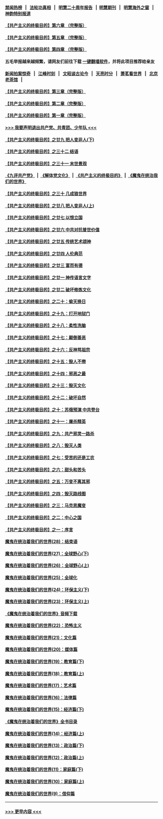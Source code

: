 #### [禁闻热榜](热点新闻.md?=0)  &nbsp;&nbsp;|&nbsp;&nbsp; [法轮功真相](https://github.com/gfw-breaker/truth/blob/master/README.md?=0) &nbsp;&nbsp;|&nbsp;&nbsp; [明慧二十周年报告](https://github.com/gfw-breaker/mh-reports/blob/master/README.md?=0) &nbsp;&nbsp;|&nbsp;&nbsp;[明慧期刊](https://github.com/gfw-breaker/mh-qikan) &nbsp;&nbsp;|&nbsp;&nbsp; [明慧海外之窗](https://github.com/gfw-breaker/mh-news/blob/master/README.md?=0) &nbsp;&nbsp;|&nbsp;&nbsp; [神韵特别报道](https://github.com/gfw-breaker/mh-news/blob/master/shenyun.md?=0)
#### [【共产主义的终极目的】第六章 （完整版）](../pages/nsc422/n11428913.md?t=02290702) 
#### [【共产主义的终极目的】第五章 （完整版）](../pages/nsc422/n11428912.md?t=02290702) 
#### [【共产主义的终极目的】第四章 （完整版）](../pages/nsc422/n11428907.md?t=02290702) 
#### 五毛举报越来越频繁，请网友们前往下载 [一键翻墙软件](https://github.com/gfw-breaker/ssr-accounts)，并将此项目推荐给亲友
#### [新闻拍案惊奇](https://github.com/gfw-breaker/banned-news/blob/master/pages/link4.md) &nbsp;&nbsp;|&nbsp;&nbsp; [江峰时刻](https://github.com/gfw-breaker/banned-news/blob/master/pages/link4.md) &nbsp;&nbsp;|&nbsp;&nbsp; [文昭谈古论今](https://github.com/gfw-breaker/banned-news/blob/master/pages/link4.md) &nbsp;&nbsp;|&nbsp;&nbsp; [天亮时分](https://github.com/gfw-breaker/banned-news/blob/master/pages/link4.md) &nbsp;&nbsp;|&nbsp;&nbsp; [萧茗看世界](https://github.com/gfw-breaker/banned-news/blob/master/pages/link4.md) &nbsp;&nbsp;|&nbsp;&nbsp; [北京老茶馆](https://github.com/gfw-breaker/banned-news/blob/master/pages/link4.md) &nbsp;&nbsp;|&nbsp;&nbsp; 
#### [【共产主义的终极目的】第三章（完整版）](../pages/nsc422/n11428848.md?t=02290702) 
#### [【共产主义的终极目的】第二章（完整版）](../pages/nsc422/n11428831.md?t=02290702) 
#### [【共产主义的终极目的】第一章（完整版）](../pages/nsc422/n11417651.md?t=02290702) 
#### [>>> 我要声明退出共产党、共青团、少年队 <<<](https://github.com/begood0513/goodnews/blob/master/quit/letter.md) 
#### [【共产主义的终极目的】之廿九 把人变非人(下)](../pages/nsc422/n11344140.md?t=02290702) 
#### [【共产主义的终极目的】之三十二 结语](../pages/nsc422/n11360535.md?t=02290702) 
#### [【共产主义的终极目的】之三十一 末世景观](../pages/nsc422/n11351129.md?t=02290702) 
#### [《九评共产党》](https://github.com/begood0513/9ping.md/blob/master/README.md) &nbsp;|&nbsp; [《解体党文化》](../../../../jtdwh.md/blob/master/README.md)  &nbsp;|&nbsp; [《共产主义的终极目的》](../../../../gczydzjmd.md/blob/master/README.md) &nbsp;|&nbsp; [《魔鬼在统治我们的世界》](../../../../mgztzwmdsj.md/blob/master/README.md) 
#### [【共产主义的终极目的】之三十 几成狼世界](../pages/nsc422/n11348280.md?t=02290702) 
#### [【共产主义的终极目的】之廿八 把人变非人(上)](../pages/nsc422/n11340492.md?t=02290702) 
#### [【共产主义的终极目的】之廿七 以恨立国](../pages/nsc422/n11336944.md?t=02290702) 
#### [【共产主义的终极目的】之廿六 中共对抗普世价值](../pages/nsc422/n11324785.md?t=02290702) 
#### [【共产主义的终极目的】之廿五 传统艺术颂神](../pages/nsc422/n11296396.md?t=02290702) 
#### [【共产主义的终极目的】之廿四 人伦典范](../pages/nsc422/n11296397.md?t=02290702) 
#### [【共产主义的终极目的】之廿三 富而有德](../pages/nsc422/n11283598.md?t=02290702) 
#### [【共产主义的终极目的】之廿一 神传语言文字](../pages/nsc422/n11263265.md?t=02290702) 
#### [【共产主义的终极目的】之廿二 破坏修炼文化](../pages/nsc422/n11245728.md?t=02290702) 
#### [【共产主义的终极目的】之二十：偷天换日](../pages/nsc422/n11238846.md?t=02290702) 
#### [【共产主义的终极目的】之十九：打开地狱门](../pages/nsc422/n11206376.md?t=02290702) 
#### [【共产主义的终极目的】之十八：柔性洗脑](../pages/nsc422/n11199994.md?t=02290702) 
#### [【共产主义的终极目的】之十七：颠倒善恶](../pages/nsc422/n11179782.md?t=02290702) 
#### [【共产主义的终极目的】之十六：反神骂祖宗](../pages/nsc422/n11166798.md?t=02290702) 
#### [【共产主义的终极目的】之十五：毁人不倦](../pages/nsc422/n11166792.md?t=02290702) 
#### [【共产主义的终极目的】之十四：邪恶之最](../pages/nsc422/n11150249.md?t=02290702) 
#### [【共产主义的终极目的】之十三：毁灭文化](../pages/nsc422/n11135227.md?t=02290702) 
#### [【共产主义的终极目的】之十二：破坏自然](../pages/nsc422/n11135214.md?t=02290702) 
#### [【共产主义的终极目的】之十：苏俄预演 中共登台](../pages/nsc422/n11118424.md?t=02290702) 
#### [【共产主义的终极目的】之十一：屠杀精英](../pages/nsc422/n11118442.md?t=02290702) 
#### [【共产主义的终极目的】之九：共产邪灵一路杀](../pages/nsc422/n11114139.md?t=02290702) 
#### [【共产主义的终极目的】之八：毁灭人类](../pages/nsc422/n11108503.md?t=02290702) 
#### [【共产主义的终极目的】之七：受苦的还是工农](../pages/nsc422/n11101809.md?t=02290702) 
#### [【共产主义的终极目的】之六：甜头和苦头](../pages/nsc422/n11096971.md?t=02290702) 
#### [【共产主义的终极目的】之五：万变不离其邪](../pages/nsc422/n11091285.md?t=02290702) 
#### [【共产主义的终极目的】之四：毁灭路线图](../pages/nsc422/n11086284.md?t=02290702) 
#### [【共产主义的终极目的】之三：马克思魔变](../pages/nsc422/n11061941.md?t=02290702) 
#### [【共产主义的终极目的】之二：中心之国](../pages/nsc422/n11047728.md?t=02290702) 
#### [【共产主义的终极目的】之一：序言](../pages/nsc422/n11086077.md?t=02290702) 
#### [魔鬼在统治着我们的世界(28)：结束语](../pages/nsc422/n10936246.md?t=02290702) 
#### [魔鬼在统治着我们的世界(27)：全球野心(下)](../pages/nsc422/n10928319.md?t=02290702) 
#### [魔鬼在统治着我们的世界(26)：全球野心(上)](../pages/nsc422/n10900318.md?t=02290702) 
#### [魔鬼在统治着我们的世界(25)：全球化](../pages/nsc422/n10788205.md?t=02290702) 
#### [魔鬼在统治着我们的世界(24)：环保主义(下)](../pages/nsc422/n10695307.md?t=02290702) 
#### [魔鬼在统治着我们的世界(23)：环保主义(上)](../pages/nsc422/n10688613.md?t=02290702) 
#### [《魔鬼在统治着我们的世界》音频下载](../pages/nsc422/n10635553.md?t=02290702) 
#### [魔鬼在统治着我们的世界(22)：恐怖主义](../pages/nsc422/n10614727.md?t=02290702) 
#### [魔鬼在统治着我们的世界(21)：文化篇](../pages/nsc422/n10597706.md?t=02290702) 
#### [魔鬼在统治着我们的世界(20)：媒体篇](../pages/nsc422/n10586579.md?t=02290702) 
#### [魔鬼在统治着我们的世界(19)：教育篇(下)](../pages/nsc422/n10564808.md?t=02290702) 
#### [魔鬼在统治着我们的世界(18)：教育篇(上)](../pages/nsc422/n10526970.md?t=02290702) 
#### [魔鬼在统治着我们的世界(17)：艺术篇](../pages/nsc422/n10499093.md?t=02290702) 
#### [魔鬼在统治着我们的世界(16)：法律篇](../pages/nsc422/n10485969.md?t=02290702) 
#### [魔鬼在统治着我们的世界(15)：经济篇(下)](../pages/nsc422/n10469975.md?t=02290702) 
#### [《魔鬼在统治着我们的世界》全书目录](../pages/nsc422/n10464261.md?t=02290702) 
#### [魔鬼在统治着我们的世界(14)：经济篇(上)](../pages/nsc422/n10457370.md?t=02290702) 
#### [魔鬼在统治着我们的世界(13)：政治篇(下)](../pages/nsc422/n10448270.md?t=02290702) 
#### [魔鬼在统治着我们的世界(12)：政治篇(上)](../pages/nsc422/n10444576.md?t=02290702) 
#### [魔鬼在统治着我们的世界(11)：家庭篇(下)](../pages/nsc422/n10440961.md?t=02290702) 
#### [魔鬼在统治着我们的世界(10)：家庭篇(上)](../pages/nsc422/n10435448.md?t=02290702) 
#### [魔鬼在统治着我们的世界(9)：信仰篇](../pages/nsc422/n10432159.md?t=02290702) 

----
#### [ >>> 更早内容 <<< ](../indexes/nsc422-earlier.md)
